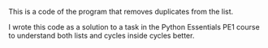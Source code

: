 This is a code of the program that removes duplicates from the list.

I wrote this code as a solution to a task in the Python Essentials PE1 course to understand both lists and cycles inside cycles better.
